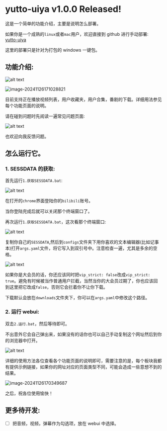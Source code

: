 # yutto-uiya v1.0.0 Released!

这是一个简单的功能介绍，主要是说明怎么部署。<br>

如果你是一个成熟的`linux`或者`mac`用户，欢迎直接到 github 进行手动部署: [yutto-uiya](https://github.com/MrXnneHang/yutto-uiya)<br>

这里的部署只是针对为打包的 windows 一键包。<br>

## 功能介绍:

![alt text](https://fastly.jsdelivr.net/gh/MrXnneHang/blog_img/BlogHosting/img/24/11/202411261656090.png)<br>

![image-20241126171028821](https://fastly.jsdelivr.net/gh/MrXnneHang/blog_img/BlogHosting/img/24/11/202411261710560.png)

目前支持正在播放视频列表，用户收藏夹，用户合集，番剧的下载。详细用法参见每个功能页面的说明。<br>

请在碰到问题时先阅读一遍常见问题页面:<br>

![alt text](https://fastly.jsdelivr.net/gh/MrXnneHang/blog_img/BlogHosting/img/24/11/202411261656032.png)

也欢迎向我反馈问题。<br>

## 怎么运行它。<br>

### 1. SESSDATA 的获取:<br>

首先运行`1.获取SESSDATA.bat`:

![alt text](https://fastly.jsdelivr.net/gh/MrXnneHang/blog_img/BlogHosting/img/24/11/202411261656937.png)

在打开的`chrome`界面登陆你的`bilibili`账号。<br>

当你登陆完成后就可以关闭那个终端窗口了。<br>

再次运行`1.获取SESSDATA.bat`，这次看那个终端窗口:<br>

![alt text](https://fastly.jsdelivr.net/gh/MrXnneHang/blog_img/BlogHosting/img/24/11/202411261656979.png)

复制你自己的`SESSDATA`,然后到`configs`文件夹下用你喜欢的文本编辑器(比如记事本)打开`args.yaml`文件，将它写入到双引号中。注意检查一遍，尤其是多余的空格。<br>

![alt text](https://fastly.jsdelivr.net/gh/MrXnneHang/blog_img/BlogHosting/img/24/11/202411261656939.png)

如果你是大会员的话，你还应该同时把`vip_strict: false`改成`vip_strict: true`。避免有时候被当作普通用户拦截，当然当你的大会员过期了，你也应该回到这里把它改成`false`，否则它会拦着你不让你下载。<br>

下载默认会放在`downloads`文件夹下，你可以在`args.yaml`中修改这个路径。<br>

### 2. 运行 webui:<br>

双击`2.运行.bat`，然后等待即可。<br>

不出意外它会自己弹出来，如果没有的话你也可以自己手动复制这个网址然后到你的浏览器中打开。<br>

![alt text](https://fastly.jsdelivr.net/gh/MrXnneHang/blog_img/BlogHosting/img/24/11/202411261656166.png)

详细的使用方法各位查看各个功能页面的说明即可，需要注意的是，每个板块我都有提供示例链接，如果你的网址对应的页面类型不同，可能会造成一些意想不到的结果。<br>

![image-20241126170349687](https://fastly.jsdelivr.net/gh/MrXnneHang/blog_img/BlogHosting/img/24/11/202411261703077.png)

之后，祝各位使用愉快！

## 更多待开发:

- [ ] 把音频，视频，弹幕作为勾选项，放在 webui 中选择。<br>


